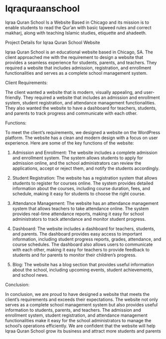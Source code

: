 # Iqraquraanschool
Iqraa Quran School Is a Website Based in Chicago and its mission is to enable students to read the Qur’an with basic tajweed rules and correct makharj, along with teaching Islamic studies, etiquette and ahadeeth.

Project Details for Iqraa Quran School Website

Iqraa Quran School is an educational website based in Chicago, SA. The client approached me with the requirement to design a website that provides a seamless experience for students, parents, and teachers. They required a website that includes admission, registration, and enrollment functionalities and serves as a complete school management system.

Client Requirements:

The client wanted a website that is modern, visually appealing, and user-friendly. They required a website that includes an admission and enrollment system, student registration, and attendance management functionalities. They also wanted the website to have a dashboard for teachers, students, and parents to track progress and communicate with each other.

Functions:

To meet the client’s requirements, we designed a website on the WordPress platform. The website has a clean and modern design with a focus on user experience. Here are some of the key functions of the website:

1. Admission and Enrollment: The website includes a complete admission and enrollment system. The system allows students to apply for admission online, and the school administrators can review the applications, accept or reject them, and notify the students accordingly.

2. Student Registration: The website has a registration system that allows students to register for courses online. The system provides detailed information about the courses, including course duration, fees, and schedule, making it easy for students to choose the right course.

3. Attendance Management: The website has an attendance management system that allows teachers to take attendance online. The system provides real-time attendance reports, making it easy for school administrators to track attendance and monitor student progress.

4. Dashboard: The website includes a dashboard for teachers, students, and parents. The dashboard provides easy access to important information, including student progress reports, grades, attendance, and course schedules. The dashboard also allows users to communicate with each other, making it easy for teachers to provide feedback to students and for parents to monitor their children’s progress.

5. Blog: The website has a blog section that provides useful information about the school, including upcoming events, student achievements, and school news.

Conclusion:

In conclusion, we are proud to have designed a website that meets the client’s requirements and exceeds their expectations. The website not only serves as a complete school management system but also provides useful information to students, parents, and teachers. The admission and enrollment system, student registration, and attendance management functionalities make it easy for the school administrators to manage the school’s operations efficiently. We are confident that the website will help Iqraa Quran School grow its business and attract more students and parents
